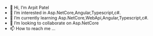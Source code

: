 - 👋 Hi, I’m Arpit Patel
- 👀 I’m interested in Asp.NetCore,Angular,Typescript,c#.
- 🌱 I’m currently learning Asp.NetCore,WebApi,Angular,Typescript,c#.
- 💞️ I’m looking to collaborate on Asp.NetCore
- 📫 How to reach me ...

<!---
ArpitPatel11/ArpitPatel11 is a ✨ special ✨ repository because its `README.md` (this file) appears on your GitHub profile.
You can click the Preview link to take a look at your changes.
--->

